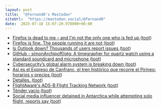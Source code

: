 ```yaml
---
layout: post
title:  "@fernand0's Mastodon"
siteUrl:  "https://mastodon.social/@fernand0"
date:  2025-07-18 15:07:20.978000+00:00
---
```

*  [Firefox is dead to me – and I'm not the only one who is fed up ](https://www.theregister.com/2025/06/17/opinion_column_firefox) ([toot](https://mastodon.social/@fernand0/114874858928560901))
*  [Firefox is fine. The people running it are not ](https://www.theregister.com/2025/07/08/firefox_isnt_dead) ([toot](https://mastodon.social/@fernand0/114874696235097002))
*  [Is Outlook down? Thousands of users report issues ](https://apnews.com/article/microsoft-outlook-outage-email-down-8959e47f46b75ef47670b6aa3fc95d5) ([toot](https://mastodon.social/@fernand0/114873942141529103))
*  [GitHub - simonArchipoff/qtg: A timegrapher for quartz watch using a standard soundcard and microphone ](https://github.com/simonArchipoff/qt) ([toot](https://mastodon.social/@fernand0/114873666172228091))
*  [Cybersecurity’s global alarm system is breaking down ](https://www.technologyreview.com/2025/07/11/1119370/cybersecurity-alarm-system-breaking-down) ([toot](https://mastodon.social/@fernand0/114873445604345431))
*  [Así es el Expreso de Canfranc, el tren histórico que recorre el Pirineo: horarios y precios  ](https://www.diariodelaltoaragon.es/noticias/comarcas/2025/07/11/asi-es-el-expreso-de-canfranc-el-tren-historico-que-recorre-el-pirineo-desde-este-12-de-julio-1838670-daa.html) ([toot](https://mastodon.social/@fernand0/114873218156219796))
*  [Detalles. ](https://avecesunafoto.wordpress.com/2025/07/17/detalles-2) ([toot](https://mastodon.social/@fernand0/114871715556179260))
*  [FlightAware's ADS-B Flight Tracking Network ](https://flightaware.engineering/flightawares-ads-b-flight-tracking-network) ([toot](https://mastodon.social/@fernand0/114871699194503234))
*  [Ténder vacío ](https://www.flickr.com/photos/fernand0/54636762258) ([toot](https://mastodon.social/@fernand0/114871590040088617))
*  [Social media influencer detained in Antarctica while attempting solo flight, reports say ](https://www.kmvt.com/2025/07/07/social-media-influencer-detained-antarctica-while-attempting-solo-flight-reports-say) ([toot](https://mastodon.social/@fernand0/114869544563826107))
